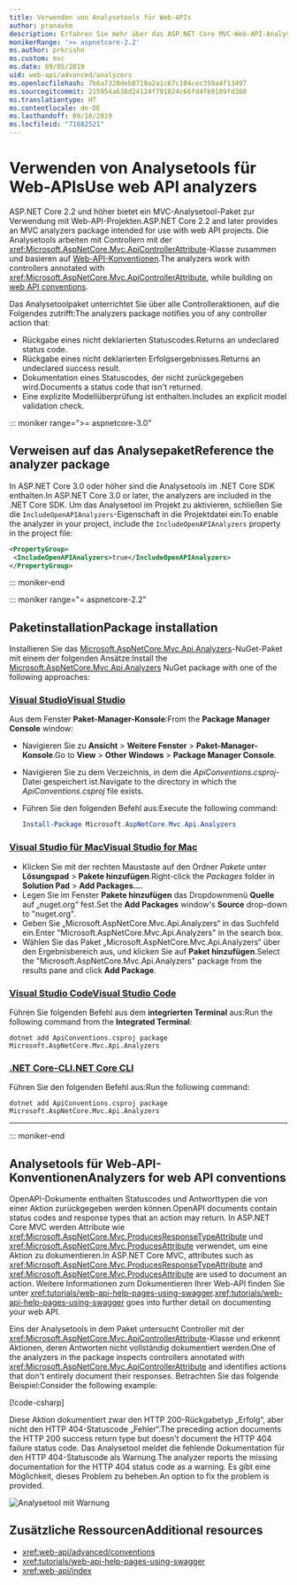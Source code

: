```yaml
---
title: Verwenden von Analysetools für Web-APIs
author: pranavkm
description: Erfahren Sie mehr über das ASP.NET Core MVC-Web-API-Analysetool-Paket.
monikerRange: '>= aspnetcore-2.2'
ms.author: prkrishn
ms.custom: mvc
ms.date: 09/05/2019
uid: web-api/advanced/analyzers
ms.openlocfilehash: 7b6a7328deb8718a2a1c67c104cec359a4f13497
ms.sourcegitcommit: 215954a638d24124f791024c66fd4fb9109fd380
ms.translationtype: HT
ms.contentlocale: de-DE
ms.lasthandoff: 09/18/2019
ms.locfileid: "71082521"
---
```

# <a name="use-web-api-analyzers"></a><span data-ttu-id="1307b-103">Verwenden von Analysetools für Web-APIs</span><span class="sxs-lookup"><span data-stu-id="1307b-103">Use web API analyzers</span></span>

<span data-ttu-id="1307b-104">ASP.NET Core 2.2 und höher bietet ein MVC-Analysetool-Paket zur Verwendung mit Web-API-Projekten.</span><span class="sxs-lookup"><span data-stu-id="1307b-104">ASP.NET Core 2.2 and later provides an MVC analyzers package intended for use with web API projects.</span></span> <span data-ttu-id="1307b-105">Die Analysetools arbeiten mit Controllern mit der <xref:Microsoft.AspNetCore.Mvc.ApiControllerAttribute>-Klasse zusammen und basieren auf [Web-API-Konventionen](xref:web-api/advanced/conventions).</span><span class="sxs-lookup"><span data-stu-id="1307b-105">The analyzers work with controllers annotated with <xref:Microsoft.AspNetCore.Mvc.ApiControllerAttribute>, while building on [web API conventions](xref:web-api/advanced/conventions).</span></span>

<span data-ttu-id="1307b-106">Das Analysetoolpaket unterrichtet Sie über alle Controlleraktionen, auf die Folgendes zutrifft:</span><span class="sxs-lookup"><span data-stu-id="1307b-106">The analyzers package notifies you of any controller action that:</span></span>

* <span data-ttu-id="1307b-107">Rückgabe eines nicht deklarierten Statuscodes.</span><span class="sxs-lookup"><span data-stu-id="1307b-107">Returns an undeclared status code.</span></span>
* <span data-ttu-id="1307b-108">Rückgabe eines nicht deklarierten Erfolgsergebnisses.</span><span class="sxs-lookup"><span data-stu-id="1307b-108">Returns an undeclared success result.</span></span>
* <span data-ttu-id="1307b-109">Dokumentation eines Statuscodes, der nicht zurückgegeben wird.</span><span class="sxs-lookup"><span data-stu-id="1307b-109">Documents a status code that isn't returned.</span></span>
* <span data-ttu-id="1307b-110">Eine explizite Modellüberprüfung ist enthalten.</span><span class="sxs-lookup"><span data-stu-id="1307b-110">Includes an explicit model validation check.</span></span>

::: moniker range=">= aspnetcore-3.0"

## <a name="reference-the-analyzer-package"></a><span data-ttu-id="1307b-111">Verweisen auf das Analysepaket</span><span class="sxs-lookup"><span data-stu-id="1307b-111">Reference the analyzer package</span></span>

<span data-ttu-id="1307b-112">In ASP.NET Core 3.0 oder höher sind die Analysetools im .NET Core SDK enthalten.</span><span class="sxs-lookup"><span data-stu-id="1307b-112">In ASP.NET Core 3.0 or later, the analyzers are included in the .NET Core SDK.</span></span> <span data-ttu-id="1307b-113">Um das Analysetool im Projekt zu aktivieren, schließen Sie die `IncludeOpenAPIAnalyzers`-Eigenschaft in die Projektdatei ein:</span><span class="sxs-lookup"><span data-stu-id="1307b-113">To enable the analyzer in your project, include the `IncludeOpenAPIAnalyzers` property in the project file:</span></span>

```xml
<PropertyGroup>
 <IncludeOpenAPIAnalyzers>true</IncludeOpenAPIAnalyzers>
</PropertyGroup>
```

::: moniker-end

::: moniker range="= aspnetcore-2.2"

## <a name="package-installation"></a><span data-ttu-id="1307b-114">Paketinstallation</span><span class="sxs-lookup"><span data-stu-id="1307b-114">Package installation</span></span>

<span data-ttu-id="1307b-115">Installieren Sie das [Microsoft.AspNetCore.Mvc.Api.Analyzers](https://www.nuget.org/packages/Microsoft.AspNetCore.Mvc.Api.Analyzers)-NuGet-Paket mit einem der folgenden Ansätze:</span><span class="sxs-lookup"><span data-stu-id="1307b-115">Install the [Microsoft.AspNetCore.Mvc.Api.Analyzers](https://www.nuget.org/packages/Microsoft.AspNetCore.Mvc.Api.Analyzers) NuGet package with one of the following approaches:</span></span>

### <a name="visual-studiotabvisual-studio"></a>[<span data-ttu-id="1307b-116">Visual Studio</span><span class="sxs-lookup"><span data-stu-id="1307b-116">Visual Studio</span></span>](#tab/visual-studio)

<span data-ttu-id="1307b-117">Aus dem Fenster **Paket-Manager-Konsole**:</span><span class="sxs-lookup"><span data-stu-id="1307b-117">From the **Package Manager Console** window:</span></span>
  * <span data-ttu-id="1307b-118">Navigieren Sie zu **Ansicht** > **Weitere Fenster** > **Paket-Manager-Konsole**.</span><span class="sxs-lookup"><span data-stu-id="1307b-118">Go to **View** > **Other Windows** > **Package Manager Console**.</span></span>
  * <span data-ttu-id="1307b-119">Navigieren Sie zu dem Verzeichnis, in dem die *ApiConventions.csproj*-Datei gespeichert ist.</span><span class="sxs-lookup"><span data-stu-id="1307b-119">Navigate to the directory in which the *ApiConventions.csproj* file exists.</span></span>
  * <span data-ttu-id="1307b-120">Führen Sie den folgenden Befehl aus:</span><span class="sxs-lookup"><span data-stu-id="1307b-120">Execute the following command:</span></span>

    ```powershell
    Install-Package Microsoft.AspNetCore.Mvc.Api.Analyzers
    ```

### <a name="visual-studio-for-mactabvisual-studio-mac"></a>[<span data-ttu-id="1307b-121">Visual Studio für Mac</span><span class="sxs-lookup"><span data-stu-id="1307b-121">Visual Studio for Mac</span></span>](#tab/visual-studio-mac)

* <span data-ttu-id="1307b-122">Klicken Sie mit der rechten Maustaste auf den Ordner *Pakete* unter **Lösungspad** > **Pakete hinzufügen**.</span><span class="sxs-lookup"><span data-stu-id="1307b-122">Right-click the *Packages* folder in **Solution Pad** > **Add Packages...**.</span></span>
* <span data-ttu-id="1307b-123">Legen Sie im Fenster **Pakete hinzufügen** das Dropdownmenü **Quelle** auf „nuget.org“ fest.</span><span class="sxs-lookup"><span data-stu-id="1307b-123">Set the **Add Packages** window's **Source** drop-down to "nuget.org".</span></span>
* <span data-ttu-id="1307b-124">Geben Sie „Microsoft.AspNetCore.Mvc.Api.Analyzers“ in das Suchfeld ein.</span><span class="sxs-lookup"><span data-stu-id="1307b-124">Enter "Microsoft.AspNetCore.Mvc.Api.Analyzers" in the search box.</span></span>
* <span data-ttu-id="1307b-125">Wählen Sie das Paket „Microsoft.AspNetCore.Mvc.Api.Analyzers“ über den Ergebnisbereich aus, und klicken Sie auf **Paket hinzufügen**.</span><span class="sxs-lookup"><span data-stu-id="1307b-125">Select the "Microsoft.AspNetCore.Mvc.Api.Analyzers" package from the results pane and click **Add Package**.</span></span>

### <a name="visual-studio-codetabvisual-studio-code"></a>[<span data-ttu-id="1307b-126">Visual Studio Code</span><span class="sxs-lookup"><span data-stu-id="1307b-126">Visual Studio Code</span></span>](#tab/visual-studio-code)

<span data-ttu-id="1307b-127">Führen Sie folgenden Befehl aus dem **integrierten Terminal** aus:</span><span class="sxs-lookup"><span data-stu-id="1307b-127">Run the following command from the **Integrated Terminal**:</span></span>

```dotnetcli
dotnet add ApiConventions.csproj package Microsoft.AspNetCore.Mvc.Api.Analyzers
```

### <a name="net-core-clitabnetcore-cli"></a>[<span data-ttu-id="1307b-128">.NET Core-CLI</span><span class="sxs-lookup"><span data-stu-id="1307b-128">.NET Core CLI</span></span>](#tab/netcore-cli)

<span data-ttu-id="1307b-129">Führen Sie den folgenden Befehl aus:</span><span class="sxs-lookup"><span data-stu-id="1307b-129">Run the following command:</span></span>

```dotnetcli
dotnet add ApiConventions.csproj package Microsoft.AspNetCore.Mvc.Api.Analyzers
```

---

::: moniker-end

## <a name="analyzers-for-web-api-conventions"></a><span data-ttu-id="1307b-130">Analysetools für Web-API-Konventionen</span><span class="sxs-lookup"><span data-stu-id="1307b-130">Analyzers for web API conventions</span></span>

<span data-ttu-id="1307b-131">OpenAPI-Dokumente enthalten Statuscodes und Antworttypen die von einer Aktion zurückgegeben werden können.</span><span class="sxs-lookup"><span data-stu-id="1307b-131">OpenAPI documents contain status codes and response types that an action may return.</span></span> <span data-ttu-id="1307b-132">In ASP.NET Core MVC werden Attribute wie <xref:Microsoft.AspNetCore.Mvc.ProducesResponseTypeAttribute> und <xref:Microsoft.AspNetCore.Mvc.ProducesAttribute> verwendet, um eine Aktion zu dokumentieren.</span><span class="sxs-lookup"><span data-stu-id="1307b-132">In ASP.NET Core MVC, attributes such as <xref:Microsoft.AspNetCore.Mvc.ProducesResponseTypeAttribute> and <xref:Microsoft.AspNetCore.Mvc.ProducesAttribute> are used to document an action.</span></span> <span data-ttu-id="1307b-133">Weitere Informationen zum Dokumentieren Ihrer Web-API finden Sie unter <xref:tutorials/web-api-help-pages-using-swagger>.</span><span class="sxs-lookup"><span data-stu-id="1307b-133"><xref:tutorials/web-api-help-pages-using-swagger> goes into further detail on documenting your web API.</span></span>

<span data-ttu-id="1307b-134">Eins der Analysetools in dem Paket untersucht Controller mit der <xref:Microsoft.AspNetCore.Mvc.ApiControllerAttribute>-Klasse und erkennt Aktionen, deren Antworten nicht vollständig dokumentiert werden.</span><span class="sxs-lookup"><span data-stu-id="1307b-134">One of the analyzers in the package inspects controllers annotated with <xref:Microsoft.AspNetCore.Mvc.ApiControllerAttribute> and identifies actions that don't entirely document their responses.</span></span> <span data-ttu-id="1307b-135">Betrachten Sie das folgende Beispiel:</span><span class="sxs-lookup"><span data-stu-id="1307b-135">Consider the following example:</span></span>

[!code-csharp[](conventions/sample/Controllers/ContactsController.cs?name=missing404docs&highlight=10)]

<span data-ttu-id="1307b-136">Diese Aktion dokumentiert zwar den HTTP 200-Rückgabetyp „Erfolg“, aber nicht den HTTP 404-Statuscode „Fehler“.</span><span class="sxs-lookup"><span data-stu-id="1307b-136">The preceding action documents the HTTP 200 success return type but doesn't document the HTTP 404 failure status code.</span></span> <span data-ttu-id="1307b-137">Das Analysetool meldet die fehlende Dokumentation für den HTTP 404-Statuscode als Warnung.</span><span class="sxs-lookup"><span data-stu-id="1307b-137">The analyzer reports the missing documentation for the HTTP 404 status code as a warning.</span></span> <span data-ttu-id="1307b-138">Es gibt eine Möglichkeit, dieses Problem zu beheben.</span><span class="sxs-lookup"><span data-stu-id="1307b-138">An option to fix the problem is provided.</span></span>

![Analysetool mit Warnung](conventions/_static/Analyzer.gif)

## <a name="additional-resources"></a><span data-ttu-id="1307b-140">Zusätzliche Ressourcen</span><span class="sxs-lookup"><span data-stu-id="1307b-140">Additional resources</span></span>

* <xref:web-api/advanced/conventions>
* <xref:tutorials/web-api-help-pages-using-swagger>
* <xref:web-api/index>
